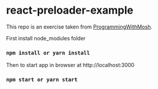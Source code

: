 # react-preloader-example

This repo is an exercise taken from [ProgrammingWithMosh](https://programmingwithmosh.com/react/create-react-loading-spinner/).

First install node_modules folder
### `npm install or yarn install`

Then to start app in browser at http://localhost:3000
### `npm start or yarn start`